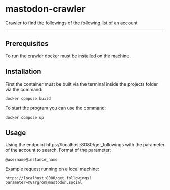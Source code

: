 # mastodon-crawler
Crawler to find the followings of the following list of an account

***
## Prerequisites
To run the crawler docker must be installed on the machine.

## Installation
First the container must be built via the terminal inside the projects folder via the command:

```
docker compose build
```

To start the program you can use the command:

```
docker compose up
```

## Usage
Using the endpoint https://localhost:8080/get_followings with the parameter of the account to search.
Format of the parameter: 
```
@username@instance_name
``` 
Example request running on a local machine: 

```
https://localhost:8080/get_followings?parameter=@Gargron@mastodon.social
```
